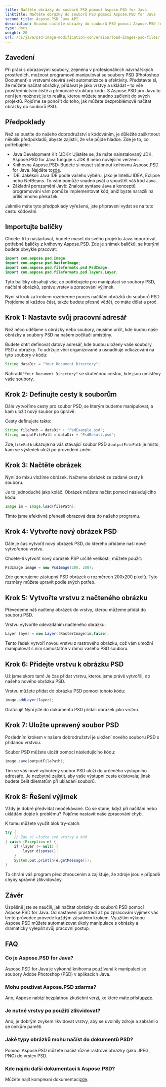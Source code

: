 ```yaml
---
title: Načtěte obrázky do souborů PSD pomocí Aspose.PSD for Java
linktitle: Načtěte obrázky do souborů PSD pomocí Aspose.PSD for Java
second_title: Aspose.PSD Java API
description: Snadno načtěte obrázky do souborů PSD pomocí Aspose.PSD for Java. Postupujte podle tohoto podrobného průvodce, abyste efektivně automatizovali své úlohy manipulace s obrázky.
type: docs
weight: 20
url: /cs/java/psd-image-modification-conversion/load-images-psd-files/
---
```

## Zavedení

Při práci s obrazovými soubory, zejména v profesionálních návrhářských prostředích, možnost programově manipulovat se soubory PSD (Photoshop Document) s vrstvami otevírá svět automatizace a efektivity. Představte si, že můžete načítat obrázky, přidávat je jako vrstvy a ukládat – to vše prostřednictvím čisté a přímočaré struktury kódu. S Aspose.PSD pro Javu to není jen možnost; je to realita, kterou můžete snadno začlenit do svých projektů. Pojďme se ponořit do toho, jak můžete bezproblémově načítat obrázky do souborů PSD.

## Předpoklady

Než se pustíte do našeho dobrodružství s kódováním, je důležité zaškrtnout několik předpokladů, abyste zajistili, že vše půjde hladce. Zde je to, co potřebujete:

- Java Development Kit (JDK): Ujistěte se, že máte nainstalovaný JDK. Aspose.PSD for Java funguje s JDK 8 nebo novějšími verzemi.
-  Knihovna Aspose.PSD: Budete si muset stáhnout knihovnu Aspose.PSD for Java. Najděte to[zde](https://releases.aspose.com/psd/java/).
- IDE: Jakékoli Java IDE podle vašeho výběru, jako je IntelliJ IDEA, Eclipse nebo NetBeans. To vám pomůže snadno psát a spouštět váš kód Java.
- Základní porozumění Javě: Znalost syntaxe Java a konceptů programování vám pomůže implementovat kód, aniž byste narazili na příliš mnoho překážek.

Jakmile máte tyto předpoklady vyřešené, jste připraveni vydat se na tuto cestu kódování.

## Importujte balíčky

Chcete-li to nastartovat, budete muset do svého projektu Java importovat potřebné balíčky z knihovny Aspose.PSD. Zde je snímek balíčků, se kterými budete obvykle pracovat:

```java
import com.aspose.psd.Image;
import com.aspose.psd.RasterImage;
import com.aspose.psd.fileformats.psd.PsdImage;
import com.aspose.psd.fileformats.psd.layers.Layer;
```

Tyto balíčky obsahují vše, co potřebujete pro manipulaci se soubory PSD, načítání obrázků, správu vrstev a zpracování výjimek.

Nyní si krok za krokem rozeberme proces načítání obrázků do souborů PSD. Projdeme si každou část, takže budete přesně vědět, co máte dělat a proč.

## Krok 1: Nastavte svůj pracovní adresář

Než něco uděláme s obrázky nebo soubory, musíme určit, kde budou naše obrázky a soubory PSD na našem počítači umístěny.

Budete chtít definovat datový adresář, kde budou uloženy vaše soubory PSD a obrázky. To udržuje věci organizované a usnadňuje odkazování na tyto soubory v kódu:

```java
String dataDir = "Your Document Directory";
```

 Nahradit`"Your Document Directory"` se skutečnou cestou, kde jsou umístěny vaše soubory. 

## Krok 2: Definujte cesty k souborům

Dále vytvoříme cesty pro soubor PSD, se kterým budeme manipulovat, a kam uložit nový soubor po úpravě.

Cesty definujete takto:

```java
String filePath = dataDir + "PsdExample.psd";
String outputFilePath = dataDir + "PsdResult.psd";
```

 Zde,`filePath` ukazuje na váš stávající soubor PSD a`outputFilePath` je místo, kam se výsledek uloží po provedení změn.

## Krok 3: Načtěte obrázek

Nyní do mixu vložíme obrázek. Načteme obrázek ze zadané cesty k souboru.

Je to jednoduché jako koláč. Obrázek můžete načíst pomocí následujícího kódu:

```java
Image im = Image.load(filePath);
```

Tímto jsme efektivně přenesli obrazová data do našeho programu. 

## Krok 4: Vytvořte nový obrázek PSD

Dále je čas vytvořit nový obrázek PSD, do kterého přidáme naši nově vytvořenou vrstvu.

Chcete-li vytvořit nový obrázek PSP určité velikosti, můžete použít:

```java
PsdImage image = new PsdImage(200, 200);
```

Zde generujeme zástupný PSD obrázek o rozměrech 200x200 pixelů. Tyto rozměry můžete upravit podle svých potřeb.

## Krok 5: Vytvořte vrstvu z načteného obrázku

Převedeme náš načtený obrázek do vrstvy, kterou můžeme přidat do souboru PSD.

Vrstvu vytvoříte odevzdáním načteného obrázku:

```java
Layer layer = new Layer((RasterImage)im,false);
```

Tento řádek vytvoří novou vrstvu z rastrového obrázku, což vám umožní manipulovat s ním samostatně v rámci vašeho PSD souboru.

## Krok 6: Přidejte vrstvu k obrázku PSD

Už jsme skoro tam! Je čas přidat vrstvu, kterou jsme právě vytvořili, do našeho nového obrázku PSD.

Vrstvu můžete přidat do obrázku PSD pomocí tohoto kódu:

```java
image.addLayer(layer);
```

Gratuluji! Nyní jste do dokumentu PSD přidali obrázek jako vrstvu.

## Krok 7: Uložte upravený soubor PSD

Posledním krokem v našem dobrodružství je uložení nového souboru PSD s přidanou vrstvou.

Soubor PSD můžete uložit pomocí následujícího kódu:

```java
image.save(outputFilePath);
```

Tím se váš nově vytvořený soubor PSD uloží do určeného výstupního adresáře. Je nezbytné zajistit, aby vaše výstupní cesta existovala; jinak budete čelit dilematům při ukládání souborů.

## Krok 8: Řešení výjimek

Vždy je dobré předvídat neočekávané. Co se stane, když při načítání nebo ukládání dojde k problému? Pojďme nastavit naše zpracování chyb.

K tomu můžete využít blok try-catch:

```java
try {
    // Zde si uložte své vrstvy a kód
} catch (Exception e) {
    if (layer != null) {
        layer.dispose();
    }
    System.out.println(e.getMessage());
}
```

To chrání váš program před zhroucením a zajišťuje, že zdroje jsou v případě chyby správně zlikvidovány.

## Závěr

Úspěšně jste se naučili, jak načítat obrázky do souborů PSD pomocí Aspose.PSD for Java. Od nastavení prostředí až po zpracování výjimek vás tento průvodce provede každým zásadním krokem. Využitím výkonu Aspose.PSD můžete automatizovat úkoly manipulace s obrázky a dramaticky vylepšit svůj pracovní postup.


## FAQ

### Co je Aspose.PSD for Java?

Aspose.PSD for Java je výkonná knihovna používaná k manipulaci se soubory Adobe Photoshop (PSD) v aplikacích Java.

### Mohu používat Aspose.PSD zdarma?

 Ano, Aspose nabízí bezplatnou zkušební verzi, ke které máte přístup[zde](https://releases.aspose.com/).

### Je nutné vrstvy po použití zlikvidovat?

Ano, je dobrým zvykem likvidovat vrstvy, aby se uvolnily zdroje a zabránilo se únikům paměti.

### Jaké typy obrázků mohu načíst do dokumentů PSD?

Pomocí Aspose.PSD můžete načíst různé rastrové obrázky (jako JPEG, PNG) do vrstev PSD.

### Kde najdu další dokumentaci k Aspose.PSD?

 Můžete najít komplexní dokumentaci[zde](https://reference.aspose.com/psd/java/).